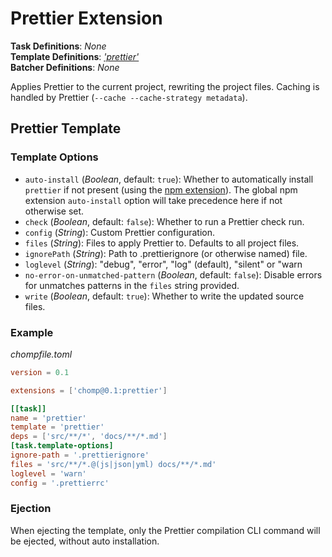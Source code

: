 # Prettier Extension

**Task Definitions**: _None_<br />
**Template Definitions**: _['prettier'](#prettier-template)_<br />
**Batcher Definitions**: _None_

Applies Prettier to the current project, rewriting the project files. Caching is handled by Prettier (`--cache --cache-strategy metadata`).

## Prettier Template

### Template Options

* `auto-install` (_Boolean_, default: `true`): Whether to automatically install `prettier` if not present (using the [npm extension](npm.md)). The global npm extension `auto-install` option will take precedence here if not otherwise set.
* `check` (_Boolean_, default: `false`): Whether to run a Prettier check run.
* `config` (_String_): Custom Prettier configuration.
* `files` (_String_): Files to apply Prettier to. Defaults to all project files.
* `ignorePath` (_String_): Path to .prettierignore (or otherwise named) file.
* `loglevel` (_String_): "debug", "error", "log" (default), "silent" or "warn
* `no-error-on-unmatched-pattern` (_Boolean_, default: `false`): Disable errors for unmatches patterns in the `files` string provided.
* `write` (_Boolean_, default: `true`): Whether to write the updated source files.

### Example

_chompfile.toml_
```toml
version = 0.1

extensions = ['chomp@0.1:prettier']

[[task]]
name = 'prettier'
template = 'prettier'
deps = ['src/**/*', 'docs/**/*.md']
[task.template-options]
ignore-path = '.prettierignore'
files = 'src/**/*.@(js|json|yml) docs/**/*.md'
loglevel = 'warn'
config = '.prettierrc'
```

### Ejection

When ejecting the template, only the Prettier compilation CLI command will be ejected, without auto installation.
